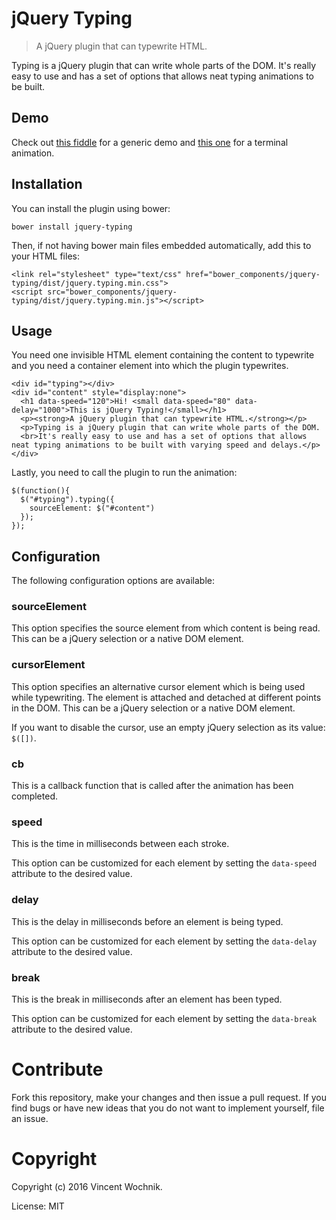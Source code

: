 # jQuery Typing

> A jQuery plugin that can typewrite HTML.

Typing is a jQuery plugin that can write whole parts of the DOM. It's really
easy to use and has a set of options that allows neat typing animations to be
built.

## Demo

Check out [this fiddle](https://jsfiddle.net/vwochnik/qh66c12y/1/) for a generic
demo and [this one](https://jsfiddle.net/vwochnik/7k9cj0qg/4/) for a terminal
animation.

## Installation

You can install the plugin using bower:

```
bower install jquery-typing
```

Then, if not having bower main files embedded automatically, add this to your
HTML files:

```
<link rel="stylesheet" type="text/css" href="bower_components/jquery-typing/dist/jquery.typing.min.css">
<script src="bower_components/jquery-typing/dist/jquery.typing.min.js"></script>
```

## Usage

You need one invisible HTML element containing the content to typewrite and you
need a container element into which the plugin typewrites.

```
<div id="typing"></div>
<div id="content" style="display:none">
  <h1 data-speed="120">Hi! <small data-speed="80" data-delay="1000">This is jQuery Typing!</small></h1>
  <p><strong>A jQuery plugin that can typewrite HTML.</strong></p>
  <p>Typing is a jQuery plugin that can write whole parts of the DOM.
  <br>It's really easy to use and has a set of options that allows neat typing animations to be built with varying speed and delays.</p>
</div>
```

Lastly, you need to call the plugin to run the animation:

```
$(function(){
  $("#typing").typing({
    sourceElement: $("#content")
  });
});
```

## Configuration

The following configuration options are available:

### sourceElement

This option specifies the source element from which content is being read. This
can be a jQuery selection or a native DOM element.

### cursorElement

This option specifies an alternative cursor element which is being used while
typewriting. The element is attached and detached at different points in the
DOM. This can be a jQuery selection or a native DOM element.

If you want to disable the cursor, use an empty jQuery selection as its
value: `$([])`.

### cb

This is a callback function that is called after the animation has been
completed.

### speed

This is the time in milliseconds between each stroke.

This option can be customized for each element by setting the `data-speed`
attribute to the desired value.

### delay

This is the delay in milliseconds before an element is being typed.

This option can be customized for each element by setting the `data-delay`
attribute to the desired value.

### break

This is the break in milliseconds after an element has been typed.

This option can be customized for each element by setting the `data-break`
attribute to the desired value.

# Contribute

Fork this repository, make your changes and then issue a pull request. If you
find bugs or have new ideas that you do not want to implement yourself, file an
issue.

# Copyright

Copyright (c) 2016 Vincent Wochnik.

License: MIT
